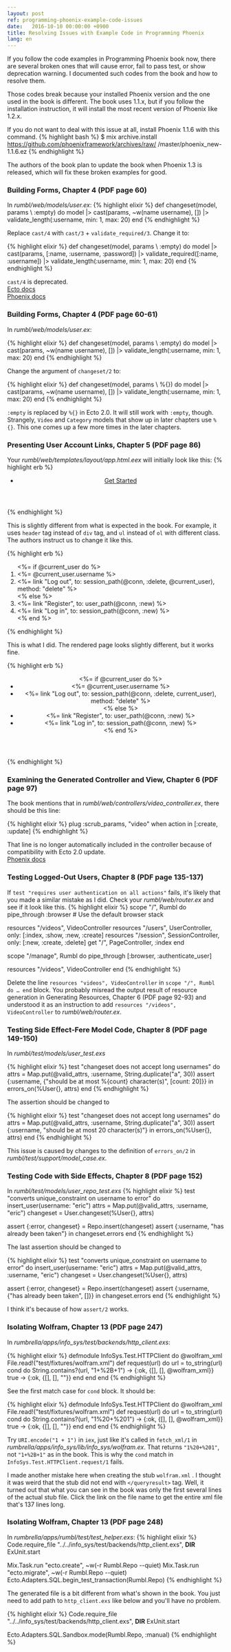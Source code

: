 ```yaml
---
layout: post
ref: programming-phoenix-example-code-issues
date:   2016-10-10 00:00:00 +0900
title: Resolving Issues with Example Code in Programming Phoenix
lang: en
---
```


If you follow the code examples in Programming Phoenix book now, there are several broken ones that will cause error, fail to pass test, or show deprecation warning. I documented such codes from the book and how to resolve them.

Those codes break because your installed Phoenix version and the one used in the book is different. The book uses 1.1.x, but if you follow the installation instruction, it will install the most recent version of Phoenix like 1.2.x.  

If you do not want to deal with this issue at all, install Phoenix 1.1.6 with this command.
{% highlight bash %}
$ mix archive.install https://github.com/phoenixframework/archives/raw//master/phoenix_new-1.1.6.ez
{% endhighlight %}

The authors of the book plan to update the book when Phoenix 1.3 is released, which will fix these broken examples for good.

### Building Forms, Chapter 4 (PDF page 60)
In *rumbl/web/models/user.ex*:
{% highlight elixir %}
def changeset(model, params \\ :empty) do 
  model 
  |> cast(params, ~w(name username), []) 
  |> validate_length(:username, min: 1, max: 20) 
end 
{% endhighlight %}

Replace `cast/4` with `cast/3` + `validate_required/3`. Change it to:

{% highlight elixir %}
def changeset(model, params \\ :empty) do
  model
  |> cast(params, [:name, :username, :password])
  |> validate_required([:name, :username])
  |> validate_length(:username, min: 1, max: 20)
end
{% endhighlight %}

`cast/4` is deprecated.  
[Ecto docs](https://hexdocs.pm/ecto/Ecto.Changeset.html#cast/4)  
[Phoenix docs](https://github.com/phoenixframework/phoenix/issues/1564)

### Building Forms, Chapter 4 (PDF page 60-61)
In *rumbl/web/models/user.ex*:

{% highlight elixir %}
def changeset(model, params \\ :empty) do 
  model 
  |> cast(params, ~w(name username), []) 
  |> validate_length(:username, min: 1, max: 20) 
end 
{% endhighlight %}

Change the argument of `changeset/2` to:

{% highlight elixir %}
def changeset(model, params \\ %{}) do 
  model 
  |> cast(params, ~w(name username), []) 
  |> validate_length(:username, min: 1, max: 20) 
end 
{% endhighlight %}

`:empty` is replaced by `%{}` in Ecto 2.0. It will still work with `:empty`, though. Strangely, `Video` and `Category` models that show up in later chapters use `%{}`. This one comes up a few more times in the later chapters.

### Presenting User Account Links, Chapter 5 (PDF page 86)
Your *rumbl/web/templates/layout/app.html.eex* will initially look like this:
{% highlight erb %}
<header class="header">
  <nav role="navigation">
    <ul class="nav nav-pills pull-right">
      <li><a href="http://www.phoenixframework.org/docs">Get Started</a></li>
    </ul>
  </nav>
  <span class="logo"></span>
</header>
{% endhighlight %}

This is slightly different from what is expected in the book. For example, it uses `header` tag instead of `div` tag, and `ul` instead of `ol` with different class. The authors instruct us to change it like this.

{% highlight erb %}
<div class="header">  <ol class="breadcrumb text-right">    <%= if @current_user do %>      <li><%= @current_user.username %></li>
      <li>        <%= link "Log out", to: session_path(@conn, :delete, @current_user),
         method: "delete" %>      </li>    <% else %>      <li><%= link "Register", to: user_path(@conn, :new) %></li> 
      <li><%= link "Log in", to: session_path(@conn, :new) %></li>    <% end %> </ol>  <span class="logo"></span>
</div>
{% endhighlight %}

This is what I did. The rendered page looks slightly different, but it works fine.

{% highlight erb %}
<header class="header">
  <nav role="navigation">
    <ul class="nav nav-pills pull-right">
      <%= if @current_user do %>
        <li><%= @current_user.username %></li>
        <li><%= link "Log out", to: session_path(@conn, :delete, current_user), 
        method: "delete" %></li>
      <% else %>  
        <li><%= link "Register", to: user_path(@conn, :new) %></li>
        <li><%= link "Log in", to: session_path(@conn, :new) %></li>
      <% end %>
    </ul>
  </nav>
  <span class="logo"></span>
</header>
{% endhighlight %}

### Examining the Generated Controller and View, Chapter 6 (PDF page 97)
The book mentions that in *rumbl/web/controllers/video_controller.ex*, there should be this line:

{% highlight elixir %}
plug :scrub_params, "video" when action in [:create, :update]
{% endhighlight %}

That line is no longer automatically included in the controller because of compatibility with Ecto 2.0 update.  
[Phoenix docs](https://github.com/phoenixframework/phoenix/issues/1564)

### Testing Logged-Out Users, Chapter 8 (PDF page 135-137)
If `test "requires user authentication on all actions"` fails, it's likely that you made a similar mistake as I did. Check your *rumbl/web/router.ex* and see if it look like this.
{% highlight elixir %}
scope "/", Rumbl do
  pipe_through :browser # Use the default browser stack

  resources "/videos", VideoController
  resources "/users", UserController, only: [:index, :show, :new, :create]
  resources "/session", SessionController, only: [:new, :create, :delete]
  get "/", PageController, :index
end

scope "/manage", Rumbl do
  pipe_through [:browser, :authenticate_user]

  resources "/videos", VideoController
end
{% endhighlight %}

Delete the line `resources "videos", VideoController` in `scope "/", Rumbl do … end` block. You probably misread the output result of resource generation in Generating Resources, Chapter 6 (PDF page 92-93) and understood it as an instruction to add `resources "/videos", VideoController` to *rumbl/web/router.ex*.

### Testing Side Effect-Fere Model Code, Chapter 8 (PDF page 149-150) 
In *rumbl/test/models/user_test.exs*

{% highlight elixir %}
test "changeset does not accept long usernames" do
  attrs = Map.put(@valid_attrs, :username, String.duplicate("a", 30))
  assert {:username, {"should be at most %{count} character(s)", [count: 20]}} in 
  errors_on(%User{}, attrs)
end 
{% endhighlight %}

The assertion should be changed to

{% highlight elixir %}
test "changeset does not accept long usernames" do
  attrs = Map.put(@valid_attrs, :username, String.duplicate("a", 30))
  assert {:username, "should be at most 20 character(s)"} in 
  errors_on(%User{}, attrs)
end 
{% endhighlight %}

This issue is caused by changes to the definition of `errors_on/2` in *rumbl/test/support/model_case.ex*.
	
### Testing Code with Side Effects, Chapter 8 (PDF page 152)
In *rumbl/test/models/user_repo_test.exs*
{% highlight elixir %}
test "converts unique_constraint on username to error" do 
  insert_user(username: "eric")
  attrs = Map.put(@valid_attrs, :username, "eric") 
  changeset = User.changeset(%User{}, attrs) 

  assert {:error, changeset} = Repo.insert(changeset) 
  assert {:username, "has already been taken"} in changeset.errors 
end 
{% endhighlight %}

The last assertion should be changed to

{% highlight elixir %}
test "converts unique_constraint on username to error" do
  insert_user(username: "eric")
  attrs = Map.put(@valid_attrs, :username, "eric")
  changeset = User.changeset(%User{}, attrs)

  assert {:error, changeset} = Repo.insert(changeset)
  assert {:username, {"has already been taken", []}} in changeset.errors
  end
{% endhighlight %}

I think it's because of how `assert/2` works. 

### Isolating Wolfram, Chapter 13 (PDF page 247)
In *rumbrella/apps/info_sys/test/backends/http_client.exs*:
 
{% highlight elixir %}
defmodule InfoSys.Test.HTTPClient do
  @wolfram_xml File.read!("test/fixtures/wolfram.xml")
  def request(url) do
    url = to_string(url)
    cond do
      String.contains?(url, "1+%2B+1") -> {:ok, {[], [], @wolfram_xml}}
      true -> {:ok, {[], [], "<queryresult></queryresult>"}}
    end
  end
end
{% endhighlight %}

See the first match case for `cond` block. It should be:

{% highlight elixir %}
defmodule InfoSys.Test.HTTPClient do
  @wolfram_xml File.read!("test/fixtures/wolfram.xml")
  def request(url) do
    url = to_string(url)
    cond do
      String.contains?(url, "1%20+%201") -> {:ok, {[], [], @wolfram_xml}}
      true -> {:ok, {[], [], "<queryresult></queryresult>"}}
    end
  end
end
{% endhighlight %}

Try `URI.encode("1 + 1")` in `iex`, just like it's called in `fetch_xml/1` in *rumbrella/apps/info_sys/lib/info_sys/wolfram.ex*. That returns `"1%20+%201"`, not `"1+%2B+1"` as in the book. This is why the `cond` match in `InfoSys.Test.HTTPClient.request/1` fails.
	
I made another mistake here when creating the stub `wolfram.xml` . I thought it was weird that the stub did not end with `</queryresult>` tag. Well, it turned out that what you can see in the book was only the first several lines of the actual stub file. Click the link on the file name to get the entire xml file that's 137 lines long.

### Isolating Wolfram, Chapter 13 (PDF page 248)
In *rumbrella/apps/rumbl/test/test_helper.exs*:
{% highlight elixir %}
Code.require_file "../../info_sys/test/backends/http_client.exs", __DIR__ 
ExUnit.start 
	
Mix.Task.run "ecto.create", ~w(-r Rumbl.Repo --quiet) 
Mix.Task.run "ecto.migrate", ~w(-r Rumbl.Repo --quiet) 
Ecto.Adapters.SQL.begin_test_transaction(Rumbl.Repo) 
{% endhighlight %}

The generated file is a bit different from what's shown in the book. You just need to add path to `http_client.exs` like below and you'll have no problem.

{% highlight elixir %}
Code.require_file "../../info_sys/test/backends/http_client.exs", __DIR__
ExUnit.start
	
Ecto.Adapters.SQL.Sandbox.mode(Rumbl.Repo, :manual)
{% endhighlight %}